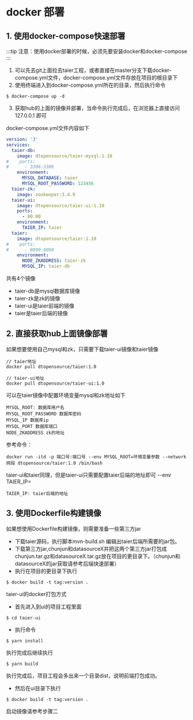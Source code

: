 # docker 部署

## 1. 使用docker-compose快速部署

:::tip
注意：使用docker部署的时候，必须先要安装docker和docker-compose
:::

1. 可以先去git上面拉去taier工程，或者直接在master分支下载docker-compose.yml文件，docker-compose.yml文件存放在项目的根目录下
2. 使用终端进入到docker-compose.yml所在的目录，然后执行命令 
```shell
$ docker-compose up -d
```
3. 获取hub的上面的镜像并部署，当命令执行完成后，在浏览器上直接访问 127.0.0.1 即可

docker-compose.yml文件内容如下
```yaml
version: '3'
services:
  taier-db:
    image: dtopensource/taier-mysql:1.10
#    ports:
#      - 3306:3306
    environment:
      MYSQL_DATABASE: taier
      MYSQL_ROOT_PASSWORD: 123456
  taier-zk:
    image: zookeeper:3.4.9
  taier-ui:
    image: dtopensource/taier-ui:1.10
    ports:
      - 80:80
    environment:
      TAIER_IP: taier
  taier:
    image: dtopensource/taier:1.10
#    ports:
#      - 8090:8090
    environment:
      NODE_ZKADDRESS: taier-zk
      MYSQL_IP: taier-db
```

共有4个镜像 
* taier-db是mysql数据库镜像 
* taier-zk是zk的镜像 
* taier-ui是taier前端的镜像 
* taier是taier后端的镜像

## 2. 直接获取hub上面镜像部署
如果想要使用自己mysql和zk，只需要下载taier-ui镜像和taier镜像
```shell
// taier地址
docker pull dtopensource/taier:1.0

// taier-ui地址
docker pull dtopensource/taier-ui:1.0
```

可以在taier镜像中配置环境变量mysql和zk地址如下
```shell
MYSQL_ROOT: 数据库用户名
MYSQL_ROOT_PASSWORD 数据库密码
MYSQL_IP 数据库ip
MYSQL_PORT 数据库端口
NODE_ZKADDRESS zk的地址
```
参考命令：
```shell
docker run -itd -p 端口号:端口号 --env MYSQL_ROOT=环境变量参数 --network 网段 dtopensource/taier:1.0 /bin/bash
```

taier-ui和taier同理，但是taier-ui只需要配置taier后端的地址即可 --env TAIER_IP=
```shell
TAIER_IP: taier后端的地址
```

## 3. 使用Dockerfile构建镜像
   如果想使用Dockerfile构建镜像，则需要准备一些第三方jar
* 下载taier源码，执行脚本mvn-build.sh 编辑出taier后端所需要的jar包。
* 下载第三方jar,chunjun和datasourceX并把这两个第三方jar打包成chunjun.tar.gz和datasourceX.tar.gz放在项目的更目录下。（chunjun和datasourceX的jar获取请参考后端快速部署）
* 执行在项目的更目录下执行
```shell 
$ docker build -t tag:version . 
```

taier-ui的docker打包方式
* 首先进入到ui的项目工程里面 
``` shell
$ cd taier-ui
```
* 执行命令 
```shell 
$ yarn install 
``` 
执行完成后继续执行 
```shell 
$ yarn build 
``` 
执行完成后，项目工程会多出来一个目录dist，说明前端打包成功。
* 然后在ui目录下执行 
```shell 
$ docker build -t tag:version . 
```

启动镜像请参考步骤二











